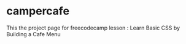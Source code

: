 # campercafe

This the project page for freecodecamp lesson : Learn Basic CSS by Building a Cafe Menu